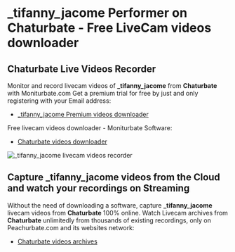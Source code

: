 # _tifanny_jacome Performer on Chaturbate - Free LiveCam videos downloader

## Chaturbate Live Videos Recorder

Monitor and record livecam videos of **_tifanny_jacome** from **Chaturbate** with Moniturbate.com
Get a premium trial for free by just and only registering with your Email address:
* [_tifanny_jacome Premium videos downloader](https://moniturbate.com/request-demo-licence-key.html)

Free livecam videos downloader - Moniturbate Software:
* [Chaturbate videos downloader](https://moniturbate.com/moniturbate-download-software.html)

![_tifanny_jacome livecam videos recorder](https://peachurnet.com/templates/moniturbate-software.png)


## Capture _tifanny_jacome videos from the Cloud and watch your recordings on Streaming

Without the need of downloading a software, capture **_tifanny_jacome** livecam videos from **Chaturbate** 100% online.
Watch Livecam archives from **Chaturbate** unlimitedly from thousands of existing recordings, only on Peachurbate.com and its websites network:
* [Chaturbate videos archives](https://peachurnet.com/)